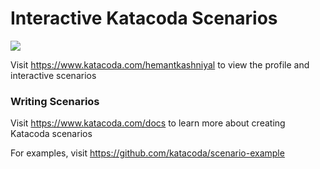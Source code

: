 # Interactive Katacoda Scenarios

[![](http://shields.katacoda.com/katacoda/hemantkashniyal/count.svg)](https://www.katacoda.com/hemantkashniyal "Get your profile on Katacoda.com")

Visit https://www.katacoda.com/hemantkashniyal to view the profile and interactive scenarios

### Writing Scenarios
Visit https://www.katacoda.com/docs to learn more about creating Katacoda scenarios

For examples, visit https://github.com/katacoda/scenario-example
